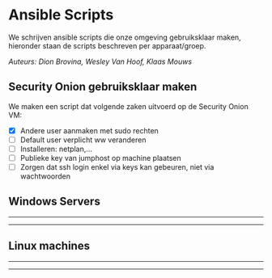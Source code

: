 # Ansible Scripts
We schrijven ansible scripts die onze omgeving gebruiksklaar maken, hieronder staan de scripts beschreven per apparaat/groep.

*Auteurs: Dion Brovina, Wesley Van Hoof, Klaas Mouws*

## Security Onion gebruiksklaar maken
We maken een script dat volgende zaken uitvoerd op de Security Onion VM:
- [x] Andere user aanmaken met sudo rechten
- [ ] Default user verplicht ww veranderen
- [ ] Installeren: netplan,...
- [ ] Publieke key van jumphost op machine plaatsen
- [ ] Zorgen dat ssh login enkel via keys kan gebeuren, niet via wachtwoorden

## Windows Servers
---
---


## Linux machines
---
---
